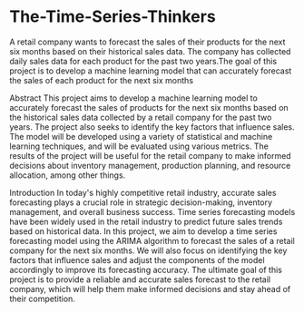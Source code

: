 # The-Time-Series-Thinkers
A retail company wants to forecast the sales of their products for the next six months based on their historical sales data. The company has collected daily sales data for each product for the past two years.The goal of this project is to develop a machine learning model that can accurately forecast the sales of each product for the next six months

Abstract
This project aims to develop a machine learning model to accurately forecast the sales of products for the next six months based on the historical sales data collected by a retail company for the past two years. The project also seeks to identify the key factors that influence sales. The model will be developed using a variety of statistical and machine learning techniques, and will be evaluated using various metrics. The results of the project will be useful for the retail company to make informed decisions about inventory management, production planning, and resource allocation, among other things.

Introduction
In today's highly competitive retail industry, accurate sales forecasting plays a crucial role in strategic decision-making, inventory management, and overall business success. Time series forecasting models have been widely used in the retail industry to predict future sales trends based on historical data. In this project, we aim to develop a time series forecasting model using the ARIMA algorithm to forecast the sales of a retail company for the next six months. We will also focus on identifying the key factors that influence sales and adjust the components of the model accordingly to improve its forecasting accuracy. The ultimate goal of this project is to provide a reliable and accurate sales forecast to the retail company, which will help them make informed decisions and stay ahead of their competition.
